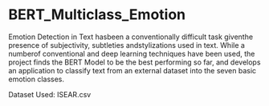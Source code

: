 # BERT_Multiclass_Emotion
Emotion Detection in Text hasbeen a conventionally difficult task giventhe presence of subjectivity, subtleties andstylizations used in text. While a numberof  conventional  and  deep  learning  techniques have been used, the project finds the BERT Model to be the best performing so far, and develops an application to classify text from an external dataset into the seven basic emotion classes.

Dataset Used: ISEAR.csv
